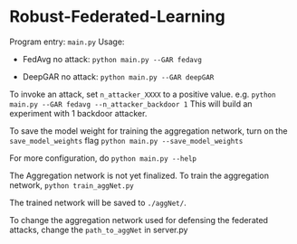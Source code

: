 # Robust-Federated-Learning

Program entry: `main.py`
Usage:
- FedAvg no attack:
`python main.py --GAR fedavg`

- DeepGAR no attack:
`python main.py --GAR deepGAR`

To invoke an attack, set `n_attacker_XXXX` to a positive value. e.g.
`python main.py --GAR fedavg --n_attacker_backdoor 1`
This will build an experiment with 1 backdoor attacker.

To save the model weight for training the aggregation network, turn on the `save_model_weights` flag
`python main.py --save_model_weights`

For more configuration, do `python main.py --help`

>
The Aggregation network is not yet finalized. To train the aggregation network, 
`python train_aggNet.py`

The trained network will be saved to `./aggNet/`.

To change the aggregation network used for defensing the federated attacks, change the `path_to_aggNet` in server.py
